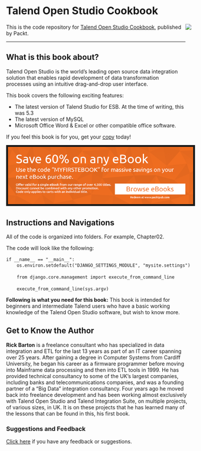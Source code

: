 # Talend Open Studio Cookbook

<a href="https://prod.packtpub.com/in/big-data-and-business-intelligence/talend-open-studio-cookbook?utm_source=github&utm_medium=repository&utm_campaign=9781782167266"><img src="https://prod.packtpub.com/media/catalog/product/cache/e4d64343b1bc593f1c5348fe05efa4a6/7/2/7266os.jpg" height="256px" align="right"></a>

This is the code repository for [Talend Open Studio Cookbook](https://prod.packtpub.com/in/big-data-and-business-intelligence/talend-open-studio-cookbook?utm_source=github&utm_medium=repository&utm_campaign=9781782167266 ), published by Packt.

****

## What is this book about?
Talend Open Studio is the world’s leading open source data integration solution that enables rapid development of data transformation processes using an intuitive drag-and-drop user interface.

This book covers the following exciting features:
* The latest version of Talend Studio for ESB. At the time of writing, this was 5.3
* The latest version of MySQL
* Microsoft Office Word & Excel or other compatible office software.

If you feel this book is for you, get your [copy](https://www.amazon.com/dp/1784391913) today!

<a href="https://www.packtpub.com/?utm_source=github&utm_medium=banner&utm_campaign=GitHubBanner"><img src="https://raw.githubusercontent.com/PacktPublishing/GitHub/master/GitHub.png" 
alt="https://www.packtpub.com/" border="5" /></a>

## Instructions and Navigations
All of the code is organized into folders. For example, Chapter02.

The code will look like the following:
```
if __name__ == "__main__":
    os.environ.setdefault("DJANGO_SETTINGS_MODULE", "mysite.settings")

    from django.core.management import execute_from_command_line

    execute_from_command_line(sys.argv)
```

**Following is what you need for this book:**
This book is intended for beginners and intermediate Talend users who have a basic working
knowledge of the Talend Open Studio software, but wish to know more.



## Get to Know the Author
**Rick Barton**
is a freelance consultant who has specialized in data integration and ETL for the last 13 years as part of an IT career spanning over 25 years. After gaining a degree in Computer Systems from Cardiff University, he began his career as a firmware programmer before moving into Mainframe data processing and then into ETL tools in 1999. He has provided technical consultancy to some of the UK’s largest companies, including banks and telecommunications companies, and was a founding partner of a “Big Data”
integration consultancy. Four years ago he moved back into freelance development and has been working almost exclusively with Talend Open Studio and Talend Integration Suite, on multiple projects, of various sizes, in UK. It is on these projects that he has learned many of the lessons that can be found in this, his first book.


### Suggestions and Feedback
[Click here](https://docs.google.com/forms/d/e/1FAIpQLSdy7dATC6QmEL81FIUuymZ0Wy9vH1jHkvpY57OiMeKGqib_Ow/viewform) if you have any feedback or suggestions.


